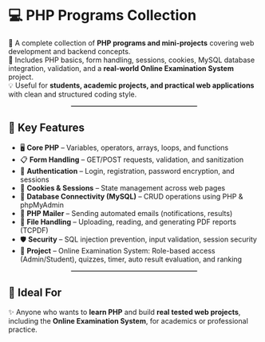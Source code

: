 # 💻 PHP Programs Collection

🚀 A complete collection of **PHP programs and mini-projects** covering web development and backend concepts.  
📘 Includes PHP basics, form handling, sessions, cookies, MySQL database integration, validation, and a **real-world Online Examination System** project.  
💡 Useful for **students, academic projects, and practical web applications** with clean and structured coding style.

<hr style="border:0.5px solid #ccc; width:50%; margin:auto;">

## 🔧 Key Features

- 🖥 **Core PHP** – Variables, operators, arrays, loops, and functions  
- 📋 **Form Handling** – GET/POST requests, validation, and sanitization  
- 🔑 **Authentication** – Login, registration, password encryption, and sessions  
- 🍪 **Cookies & Sessions** – State management across web pages  
- 💾 **Database Connectivity (MySQL)** – CRUD operations using PHP & phpMyAdmin  
- 📧 **PHP Mailer** – Sending automated emails (notifications, results)  
- 📂 **File Handling** – Uploading, reading, and generating PDF reports (TCPDF)  
- 🛡 **Security** – SQL injection prevention, input validation, session security  
- 📝 **Project** – Online Examination System: Role-based access (Admin/Student), quizzes, timer, auto result evaluation, and ranking  

<hr style="border:0.5px solid #ccc; width:50%; margin:auto;">

## 🎯 Ideal For

✨ Anyone who wants to **learn PHP** and build **real tested web projects**, including the **Online Examination System**, for academics or professional practice.
